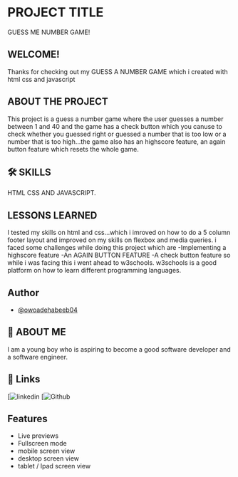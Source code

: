 # PROJECT TITLE

GUESS ME NUMBER GAME!

## WELCOME!

Thanks for checking out my GUESS A NUMBER GAME which i created with html css and javascript
## ABOUT THE PROJECT
This project is a guess a number game where the user guesses a number between 1 and 40 and the game has a check button which you canuse to check whether you guessed right or guessed a number that is too low or a number that is too high...the game also has an highscore feature, an again button feature which resets the whole game.
## 🛠 SKILLS

HTML CSS AND JAVASCRIPT.

## LESSONS LEARNED

I tested my skills on html and css...which i imroved on how to do a 5 column footer layout and improved on my skills on flexbox and media queries.
i faced some challenges while doing this project which are
-Implementing a highscore feature
-An AGAIN BUTTON FEATURE
-A check button feature
so while i was facing this i went ahead to w3schools.
w3schools is a good platform on how to learn different programming languages.

## Author

- [@owoadehabeeb04](https://github.com/owoadehabeeb04)

## 🚀 ABOUT ME 
I am a young boy who is aspiring to become a good software developer and a software engineer.

## 🔗 Links

[![linkedin](https://www.linkedin.com/in/owoade-habeeb-temitope-a747601b0/)
[![Github](https://github.com/owoadehabeeb04)


## Features

- Live previews
- Fullscreen mode
- mobile screen view
- desktop screen view
- tablet / Ipad screen view





